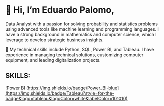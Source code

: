 # 👋 Hi, I’m Eduardo Palomo,
Data Analyst with a passion for solving probability and statistics problems using advanced tools like machine learning and programming languages. I have a strong background in mathematics and computer science, which I leverage to develop strategic business insights.

🔧 My technical skills include Python, SQL, Power BI, and Tableau. I have experience in managing technical solutions, customizing computer equipment, and leading digitalization projects.

## SKILLS: 
!Power BI (https://img.shields.io/badge/Power_Bi-blue](https://img.shields.io/badge/Tableau?style=for-the-badge&logo=tableau&logoColor=white&labelColor=101010) </br>
